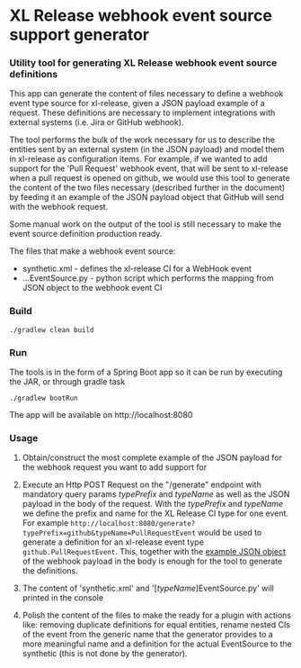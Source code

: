 # XL Release webhook event source support generator

### Utility tool for generating XL Release webhook event source definitions

This app can generate the content of files necessary to define a webhook event type source for xl-release, given a JSON payload example of a request. These definitions are necessary to implement integrations with external systems (i.e. Jira or GitHub webhook). 

The tool performs the bulk of the work necessary for us to describe the entities sent by an external system (in the JSON payload) and model them in xl-release as configuration items. For example, if we wanted to add support for the 'Pull Request' webhook event, that will be sent to xl-release when a pull request is opened on github, we would use this tool to generate the content of the two files necessary (described further in the document) by feeding it an example of the JSON payload object that GitHub will send with the webhook request.

Some manual work on the output of the tool is still necessary to make the event source definition production ready. 

The files that make a webhook event source:

* synthetic.xml - defines the xl-release CI for a WebHook event
* ...EventSource.py - python script which performs the mapping from JSON object to the webhook event CI

### Build

    ./gradlew clean build
    
### Run

The tools is in the form of a Spring Boot app so it can be run by executing the JAR, or through gradle task

    ./gradlew bootRun
    
The app will be available on http://localhost:8080

### Usage

1) Obtain/construct the most complete example of the JSON payload for the webhook request you want to add support for

2) Execute an Http POST Request on the "/generate" endpoint with mandatory query params *typePrefix* and *typeName* as well as the JSON payload in the body of the request. With the *typePrefix* and *typeName* we define the prefix and name for the XL Release CI type for one event. For example `http://localhost:8080/generate?typePrefix=github&typeName=PullRequestEvent` would be used to generate a definition for an xl-release event type `github.PullRequestEvent`. This, together with the [example JSON object](https://developer.github.com/v3/activity/events/types/#pullrequestevent) of the webhook payload in the body is enough for the tool to generate the definitions. 

3) The content of 'synthetic.xml' and '[_typeName_]EventSource.py' will printed in the console
4) Polish the content of the files to make the ready for a plugin with actions like: removing duplicate definitions for equal entities, rename nested CIs of the event from the generic name that the generator provides to a more meaningful name and a definition for the actual EventSource to the synthetic (this is not done by the generator).
